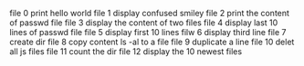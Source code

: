 file 0 print hello world
file 1 display confused smiley
file 2 print the content of passwd file
file 3 display the content of two files
file 4 display last 10 lines of passwd file
file 5 display first 10 lines
filw 6 display third line
file 7 create dir
file 8 copy content ls -al to a file
file 9 duplicate a line
file 10 delet all js files
file 11 count the dir
file 12 display the 10 newest files
